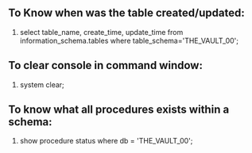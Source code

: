 
## To Know when was the table created/updated:
1. select table_name, create_time, update_time from information_schema.tables where table_schema='THE_VAULT_00';

## To clear console in command window:
1. system clear;

## To know what all procedures exists within a schema:
1. show procedure status where db = 'THE_VAULT_00';
